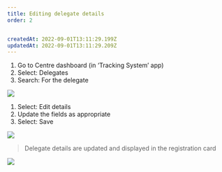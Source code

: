 ```yaml
---
title: Editing delegate details
order: 2


createdAt: 2022-09-01T13:11:29.199Z
updatedAt: 2022-09-01T13:11:29.209Z
---
```

1. Go to Centre dashboard (in ‘Tracking System’ app) ​
2. Select: Delegates​
3. Search: For the delegate​

![](/img/ad-5-06-Editing.jpg)

1. Select: Edit details ​
2. Update the fields as appropriate ​
3. Select: Save​

![](/img/ad-5-07-Editing.jpg)

> Delegate details are updated and displayed in the registration card​



![](/img/ad-5-08-Editing.jpg)